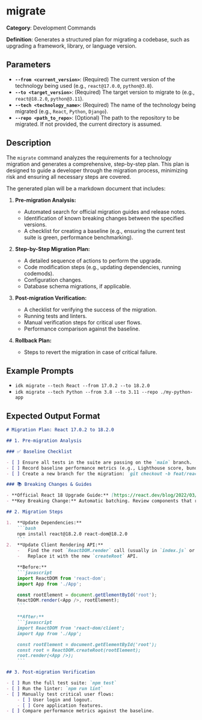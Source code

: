 # migrate

**Category**: Development Commands

**Definition**: Generates a structured plan for migrating a codebase, such as upgrading a framework, library, or language version.

## Parameters

- **`--from <current_version>`**: (Required) The current version of the technology being used (e.g., `react@17.0.0`, `python@3.8`).
- **`--to <target_version>`**: (Required) The target version to migrate to (e.g., `react@18.2.0`, `python@3.11`).
- **`--tech <technology_name>`**: (Required) The name of the technology being migrated (e.g., `React`, `Python`, `Django`).
- **`--repo <path_to_repo>`**: (Optional) The path to the repository to be migrated. If not provided, the current directory is assumed.

## Description

The `migrate` command analyzes the requirements for a technology migration and generates a comprehensive, step-by-step plan. This plan is designed to guide a developer through the migration process, minimizing risk and ensuring all necessary steps are covered.

The generated plan will be a markdown document that includes:

1. **Pre-migration Analysis:**
    - Automated search for official migration guides and release notes.
    - Identification of known breaking changes between the specified versions.
    - A checklist for creating a baseline (e.g., ensuring the current test suite is green, performance benchmarking).

2. **Step-by-Step Migration Plan:**
    - A detailed sequence of actions to perform the upgrade.
    - Code modification steps (e.g., updating dependencies, running codemods).
    - Configuration changes.
    - Database schema migrations, if applicable.

3. **Post-migration Verification:**
    - A checklist for verifying the success of the migration.
    - Running tests and linters.
    - Manual verification steps for critical user flows.
    - Performance comparison against the baseline.

4. **Rollback Plan:**
    - Steps to revert the migration in case of critical failure.

## Example Prompts

- `idk migrate --tech React --from 17.0.2 --to 18.2.0`
- `idk migrate --tech Python --from 3.8 --to 3.11 --repo ./my-python-app`

## Expected Output Format

```markdown
# Migration Plan: React 17.0.2 to 18.2.0

## 1. Pre-migration Analysis

### ✅ Baseline Checklist

- [ ] Ensure all tests in the suite are passing on the `main` branch.
- [ ] Record baseline performance metrics (e.g., Lighthouse score, bundle size).
- [ ] Create a new branch for the migration: `git checkout -b feat/react-18-upgrade`

### 📚 Breaking Changes & Guides

- **Official React 18 Upgrade Guide:** [https://react.dev/blog/2022/03/08/react-v18-upgrade-guide](https://react.dev/blog/2022/03/08/react-v18-upgrade-guide)
- **Key Breaking Change:** Automatic batching. Review components that rely on multiple state updates within a single event handler.

## 2. Migration Steps

1.  **Update Dependencies:**
    ```bash
    npm install react@18.2.0 react-dom@18.2.0
    ```
2.  **Update Client Rendering API:**
    -   Find the root `ReactDOM.render` call (usually in `index.js` or `main.js`).
    -   Replace it with the new `createRoot` API.

    **Before:**
    ```javascript
    import ReactDOM from 'react-dom';
    import App from './App';

    const rootElement = document.getElementById('root');
    ReactDOM.render(<App />, rootElement);
    ```

    **After:**
    ```javascript
    import ReactDOM from 'react-dom/client';
    import App from './App';

    const rootElement = document.getElementById('root');
    const root = ReactDOM.createRoot(rootElement);
    root.render(<App />);
    ```

## 3. Post-migration Verification

- [ ] Run the full test suite: `npm test`
- [ ] Run the linter: `npm run lint`
- [ ] Manually test critical user flows:
    - [ ] User login and logout.
    - [ ] Core application features.
- [ ] Compare performance metrics against the baseline.
```
